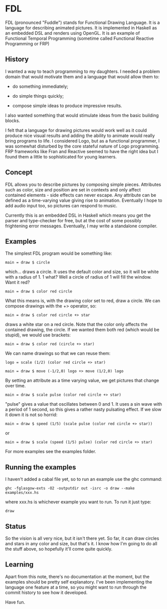 # FDL

FDL (pronounced "Fuddle") stands for Functional Drawing Language. It is a language for describing animated pictures. It is implemented in Haskell as an embedded DSL and renders using OpenGL. It is an example of Functional Temporal Programming (sometime called Functional Reactive Programming or FRP)

## History

I wanted a way to teach programming to my daughters. I needed a problem domain that would motivate them and a language that would allow them to:

- do something immediately;

- do simple things quickly;

- compose simple ideas to produce impressive results.

I also wanted something that would stimulate ideas from the basic building blocks.

I felt that a language for drawing pictures would work well as it could produce nice visual results and adding the ability to animate would really bring programs to life. I considered Logo, but as a functional programmer, I was somewhat disturbed by the core stateful nature of Logo programming. FRP frameworks like Fran and Reactive seemed to have the right idea but I found them a little to sophisticated for young learners.

## Concept

FDL allows you to describe pictures by composing simple pieces. Attributes such as color, size and position are set in contexts and only affect contained elements - side effects can never escape. Any attribute can be defined as a time-varying value giving rise to animation. Eventually I hope to add audio input too, so pictures can respond to music.

Currently this is an embedded DSL in Haskell which means you get the parser and type-checker for free, but at the cost of some possibly frightening error messages. Eventually, I may write a standalone compiler.

## Examples

The simplest FDL program would be something like:

    main = draw $ circle

which... draws a circle. It uses the default color and size, so it will be white with a radius of 1. 1 what? Well a circle of radius of 1 will fill the window. Want it red?

    main = draw $ color red circle

What this means is, with the drawing color set to red, draw a circle. We can compose drawings with the +> operator, so:

    main = draw $ color red circle +> star

draws a white star on a red circle. Note that the color only affects the contained drawing, the circle. If we wanted them both red (which would be stupid), we would use brackets:

    main = draw $ color red (circle +> star)

We can name drawings so that we can reuse them:

    logo = scale (1/2) (color red circle +> star)

    main = draw $ move (-1/2,0) logo +> move (1/2,0) logo

By setting an attribute as a time varying value, we get pictures that change over time.

    main = draw $ scale pulse (color red circle +> star)

"pulse" gives a value that oscillates between 0 and 1. It uses a sin wave with a period of 1 second, so this gives a rather nasty pulsating effect. If we slow it down it is not so horrid:

    main = draw $ speed (1/5) (scale pulse (color red circle +> star))

or

    main = draw $ scale (speed (1/5) pulse) (color red circle +> star)

For more examples see the examples folder.

## Running the examples

I haven't added a cabal file yet, so to run an example use the ghc command:

    ghc -fglasgow-exts -O2 -outputdir out -isrc -o draw --make examples/xxx.hs

where xxx.hs is whichever example you want to run. To run it just type:

    draw

## Status

So the vision is all very nice, but it isn't there yet. So far, it can draw circles and stars in any color and size, but that's it. I know how I'm going to do all the stuff above, so hopefully it'll come quite quickly.

## Learning

Apart from this note, there's no documentation at the moment, but the examples should be pretty self explanatory. I've been implementing the language one feature at a time, so you might want to run through the commit history to see how it developed.

Have fun.
